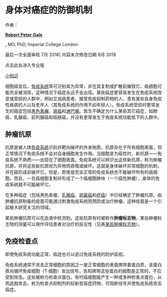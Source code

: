 # 身体对癌症的防御机制

作者： 

**[Robert Peter Gale](http://robertpetergalemd.com/)**

, MD, PhD, Imperial College London

最后一次全面审校 7月 2018| 内容末次修改日期 8月 2018



点击此处进入专业版

 [小知识](https://www.msdmanuals.cn/home/quick-facts-cancer/overview-of-cancer/defenses-against-cancer)



细胞癌变后，[免疫系统](https://www.msdmanuals.cn/home/immune-disorders/biology-of-the-immune-system/overview-of-the-immune-system)常可识别其为异常，并在其复制或扩散前摧毁它。癌细胞可能完全被消除，这种情况下癌症永远不会出现。某些癌症更容易发生在免疫系统改变或受损的人群中，例如艾滋病患者、接受免疫抑制药物的人、患有某些自身免疫性疾病的人以及老年人（其免疫系统的作用不如年轻人）。免疫系统受损时更常发生的癌症包括[黑色素瘤](https://www.msdmanuals.cn/home/skin-disorders/skin-cancers/melanoma)、[肾癌](https://www.msdmanuals.cn/home/kidney-and-urinary-tract-disorders/cancers-of-the-kidney-and-genitourinary-tract/kidney-cancer)和[淋巴瘤](https://www.msdmanuals.cn/home/blood-disorders/lymphomas/overview-of-lymphoma)。医生不确定为什么某些其它癌症，如肺癌、乳腺癌、前列腺癌和结肠癌，并没有更常发生于免疫系统功能低下的人群中。

## 肿瘤抗原



抗原是被人体[免疫系统](https://www.msdmanuals.cn/home/immune-disorders/biology-of-the-immune-system/overview-of-the-immune-system)识别并靶向破坏的外来物质。抗原存在于所有细胞表面，但正常情况下免疫系统不会对自身细胞发生作用。当细胞变为癌性时，新抗原——免疫系统不熟悉——出现在了细胞表面。免疫系统可以辨识出这些新抗原，称为肿瘤抗原，并将这些新抗原视为异物而吞噬或破坏。这就是身体破坏异常细胞的机制，并在癌形成前破坏它。但是，即使是完全正常的免疫系统也不能破坏所有的癌细胞。而且，一旦癌细胞复制并形成了一个癌细胞肿块（一个癌性肿瘤），身体的免疫系统就不可能破坏它。



在多种癌症（包括黑色素瘤、[乳腺癌](https://www.msdmanuals.cn/home/women-s-health-issues/乳房疾病/breast-cancer)、[卵巢癌](https://www.msdmanuals.cn/home/women-s-health-issues/cancers-of-the-female-reproductive-system/ovarian-cancer)和[肝癌](https://www.msdmanuals.cn/home/liver-and-gallbladder-disorders/tumors-of-the-liver/overview-of-liver-tumors)）中已经确定了肿瘤抗原。由肿瘤抗原制备的疫苗可能通过刺激免疫系统而预防或治疗肿瘤。这种疫苗是一个引起极大研究关注的领域。



某些肿瘤抗原可以在血液中检测到。这些抗原有时被称作**肿瘤标志物**。某些肿瘤标志物的测量可以用作评估患者对治疗的反应性（见表[某些肿瘤标志物](https://www.msdmanuals.cn/home/cancer/overview-of-cancer/diagnosis-of-cancer#v39373574_zh)）。

## 免疫检查点



即使免疫系统功能正常，癌症也可以逃过免疫系统的防护监视。



免疫系统通常不攻击正常细胞的原因之一是正常细胞的表面携带着蛋白质，该蛋白质向循环免疫细胞（T 细胞）发出信号，告知携带这些蛋白的细胞是正常的，不应受到攻击。这些被称为检查点蛋白。有时癌细胞能产生一种或多种检查点蛋白，从而逃脱攻击。称为检查点抑制剂的较新型癌症药物，可阻断信号并使免疫系统攻击癌症。